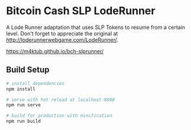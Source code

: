 # Bitcoin Cash SLP LodeRunner

A Lode Runner adaptation that uses SLP Tokens to resume from a certain level. Don't forget to appreciate the original at http://loderunnerwebgame.com/LodeRunner/.


https://m4ktub.github.io/bch-slprunner/

## Build Setup

``` bash
# install dependencies
npm install

# serve with hot reload at localhost:8080
npm run serve

# build for production with minification
npm run build
```
